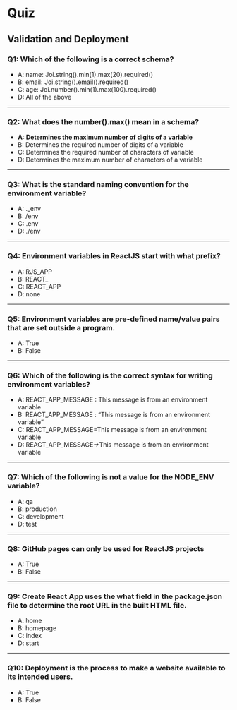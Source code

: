 # Quiz

## Validation and Deployment

### Q1: Which of the following is a correct schema?
- A: name: Joi.string().min(1).max(20).required()
- B: email: Joi.string().email().required()
- C: age: Joi.number().min(1).max(100).required()
- D: All of the above
---

### Q2: What does the number().max() mean in a schema?
- **A: Determines the maximum number of digits of a variable**
- B: Determines the required number of digits of a variable
- C: Determines the required number of characters of variable
- D: Determines the maximum number of characters of a variable
---

### Q3: What is the standard naming convention for the environment variable?
- A: ._env
- B: /env
- C: .env
- D: ./env
---

### Q4: Environment variables in ReactJS start with what prefix?
- A: RJS_APP
- B: REACT_
- C: REACT_APP
- D: none
---

### Q5: Environment variables are pre-defined name/value pairs that are set outside a program.
- A: True
- B: False
---

### Q6: Which of the following is the correct syntax for writing environment variables?
- A: REACT_APP_MESSAGE : This message is from an environment variable
- B: REACT_APP_MESSAGE : “This message is from an environment variable”
- C: REACT_APP_MESSAGE=This message is from an environment variable
- D: REACT_APP_MESSAGE->This message is from an environment variable
---

### Q7: Which of the following is not a value for the NODE_ENV variable?
- A: qa
- B: production
- C: development
- D: test
---

### Q8: GitHub pages can only be used for ReactJS projects
- A: True
- B: False
---

### Q9: Create React App uses the what field in the package.json file to determine the root URL in the built HTML file.
- A: home
- B: homepage
- C: index
- D: start
---

### Q10: Deployment is the process to make a website available to its intended users.
- A: True
- B: False
